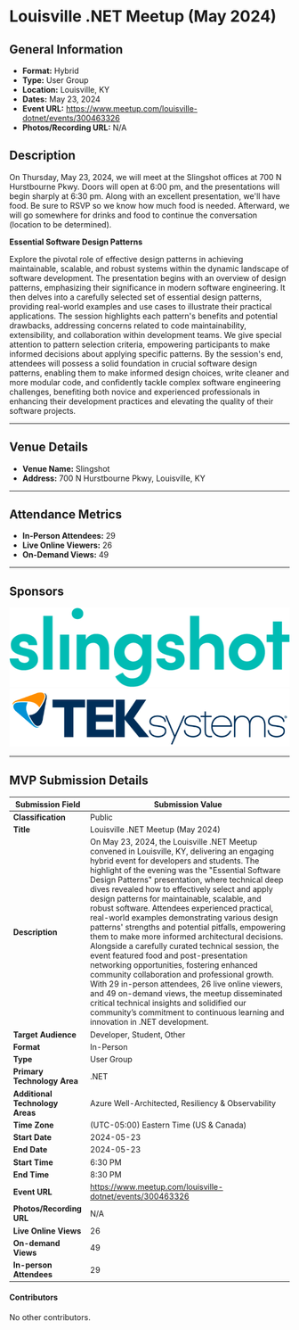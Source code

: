 # Louisville .NET Meetup (May 2024)

## General Information

- **Format:** Hybrid
- **Type:** User Group
- **Location:** Louisville, KY
- **Dates:** May 23, 2024
- **Event URL:** https://www.meetup.com/louisville-dotnet/events/300463326
- **Photos/Recording URL:** N/A

## Description

On Thursday, May 23, 2024, we will meet at the Slingshot offices at 700 N Hurstbourne Pkwy. Doors will open at 6:00 pm, and the presentations will begin sharply at 6:30 pm. Along with an excellent presentation, we'll have food. Be sure to RSVP so we know how much food is needed. Afterward, we will go somewhere for drinks and food to continue the conversation (location to be determined).

**Essential Software Design Patterns**

Explore the pivotal role of effective design patterns in achieving maintainable, scalable, and robust systems within the dynamic landscape of software development. The presentation begins with an overview of design patterns, emphasizing their significance in modern software engineering. It then delves into a carefully selected set of essential design patterns, providing real-world examples and use cases to illustrate their practical applications. The session highlights each pattern's benefits and potential drawbacks, addressing concerns related to code maintainability, extensibility, and collaboration within development teams. We give special attention to pattern selection criteria, empowering participants to make informed decisions about applying specific patterns. By the session's end, attendees will possess a solid foundation in crucial software design patterns, enabling them to make informed design choices, write cleaner and more modular code, and confidently tackle complex software engineering challenges, benefiting both novice and experienced professionals in enhancing their development practices and elevating the quality of their software projects.

---

## Venue Details

- **Venue Name:** Slingshot
- **Address:** 700 N Hurstbourne Pkwy, Louisville, KY

---

## Attendance Metrics

- **In-Person Attendees:** 29
- **Live Online Viewers:** 26
- **On-Demand Views:** 49

---

## Sponsors

[![Slingshot](assets/SLG_Logo_Word_Teal.png)](https://www.yslingshot.com/)
[![TEKsystems](assets/Teksystems-logo.png)](https://www.teksystems.com/)

---

## MVP Submission Details

| Submission Field                | Submission Value                                             |
| ------------------------------- | ------------------------------------------------------------ |
| **Classification**              | Public                                                       |
| **Title**                       | Louisville .NET Meetup (May 2024)                            |
| **Description**                 | On May 23, 2024, the Louisville .NET Meetup convened in Louisville, KY, delivering an engaging hybrid event for developers and students. The highlight of the evening was the "Essential Software Design Patterns" presentation, where technical deep dives revealed how to effectively select and apply design patterns for maintainable, scalable, and robust software. Attendees experienced practical, real-world examples demonstrating various design patterns' strengths and potential pitfalls, empowering them to make more informed architectural decisions. Alongside a carefully curated technical session, the event featured food and post-presentation networking opportunities, fostering enhanced community collaboration and professional growth. With 29 in-person attendees, 26 live online viewers, and 49 on-demand views, the meetup disseminated critical technical insights and solidified our community’s commitment to continuous learning and innovation in .NET development. |
| **Target Audience**             | Developer, Student, Other                                    |
| **Format**                      | In-Person                                                    |
| **Type**                        | User Group                                                   |
| **Primary Technology Area**     | .NET                                                         |
| **Additional Technology Areas** | Azure Well-Architected, Resiliency & Observability           |
| **Time Zone**                   | (UTC-05:00) Eastern Time (US & Canada)                       |
| **Start Date**                  | 2024-05-23                                                   |
| **End Date**                    | 2024-05-23                                                   |
| **Start Time**                  | 6:30 PM                                                      |
| **End Time**                    | 8:30 PM                                                      |
| **Event URL**                   | https://www.meetup.com/louisville-dotnet/events/300463326    |
| **Photos/Recording URL**        | N/A                                                          |
| **Live Online Views**           | 26                                                           |
| **On-demand Views**             | 49                                                           |
| **In-person Attendees**         | 29                                                           |

#### Contributors

No other contributors.